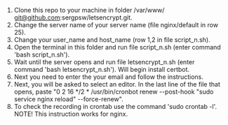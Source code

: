 1. Clone this repo to your machine in folder /var/www/
    git@github.com:sergpsw/letsencrypt.git.
2. Change the server name of your server name (file nginx/default in row 25).
3. Change your user_name and host_name (row 1,2 in file script_n.sh). 
4. Open the terminal in this folder and run file script_n.sh (enter command 'bash script_n.sh').
5. Wait until the server opens and  run file letsencrypt_n.sh (enter command 'bash letsencrypt_n.sh'). Will begin install certbot.
6. Next you need to enter the your email and follow the instructions.
7. Next, you will be asked to select an editor. In the last line of the file that opens, paste "0 2 16 */2 * /usr/bin/cronbot renew --post-hook "sudo service nginx reload" --force-renew".
8. To check the recording in crontab use the command 'sudo crontab -l'.
NOTE! This instruction works for nginx.
